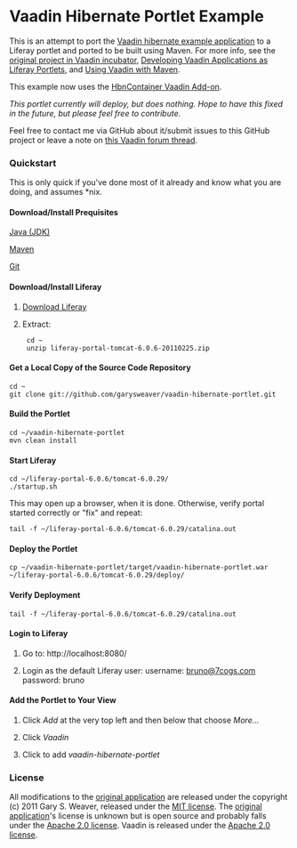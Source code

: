 Vaadin Hibernate Portlet Example
=====

This is an attempt to port the [Vaadin hibernate example application][vhbn] to a Liferay portlet and ported to be built using Maven. For more info, see the [original project in Vaadin incubator][vhbn], [Developing Vaadin Applications as Liferay Portlets][vplt], and [Using Vaadin with Maven][vmvn].

This example now uses the [HbnContainer Vaadin Add-on][hbnpl]. 

*This portlet currently will deploy, but does nothing. Hope to have this fixed in the future, but please feel free to contribute.*

Feel free to contact me via GitHub about it/submit issues to this GitHub project or leave a note on [this Vaadin forum thread][forumthread].

### Quickstart

This is only quick if you've done most of it already and know what you are doing, and assumes *nix.

#### Download/Install Prequisites

[Java (JDK)][java]

[Maven][maven]

[Git][git]

#### Download/Install Liferay

1. [Download Liferay][liferay]
2. Extract:

        cd ~
        unzip liferay-portal-tomcat-6.0.6-20110225.zip 

#### Get a Local Copy of the Source Code Repository

    cd ~
    git clone git://github.com/garysweaver/vaadin-hibernate-portlet.git

#### Build the Portlet

    cd ~/vaadin-hibernate-portlet
    mvn clean install

#### Start Liferay

    cd ~/liferay-portal-6.0.6/tomcat-6.0.29/
    ./startup.sh
    
This may open up a browser, when it is done. Otherwise, verify portal started correctly or "fix" and repeat:

    tail -f ~/liferay-portal-6.0.6/tomcat-6.0.29/catalina.out

#### Deploy the Portlet

    cp ~/vaadin-hibernate-portlet/target/vaadin-hibernate-portlet.war ~/liferay-portal-6.0.6/tomcat-6.0.29/deploy/
    
#### Verify Deployment

    tail -f ~/liferay-portal-6.0.6/tomcat-6.0.29/catalina.out

#### Login to Liferay

1. Go to: http://localhost:8080/

2. Login as the default Liferay user: username: bruno@7cogs.com password: bruno

#### Add the Portlet to Your View

1. Click *Add* at the very top left and then below that choose *More...*

2. Click *Vaadin*

3. Click to add *vaadin-hibernate-portlet*

### License

All modifications to the [original application][vhbn] are released under the copyright (c) 2011 Gary S. Weaver, released under the [MIT license][lic]. The [original application][vhbn]'s license is unknown but is open source and probably falls under the [Apache 2.0 license][apache]. Vaadin is released under the [Apache 2.0 license][apache]. 

[vhbn]: http://dev.vaadin.com/svn/incubator/hbncontainer/
[vplt]: http://www.liferay.com/web/guest/community/wiki/-/wiki/Main/Developing+Vaadin+Applications+as+Liferay+Portlets
[vmvn]: http://vaadin.com/wiki/-/wiki/Main/Using%20Vaadin%20with%20Maven
[hbnpl]: http://vaadin.com/directory/-/directory/addon/hbncontainer
[lic]: http://github.com/garysweaver/vaadin-hibernate-portlet/blob/master/LICENSE
[apache]: http://www.apache.org/licenses/LICENSE-2.0
[forumthread]: http://vaadin.com/forum/-/message_boards/view_message/442390
[git]: http://git-scm.com/
[java]: http://www.oracle.com/technetwork/java/javase/downloads/index.html
[maven]: http://maven.apache.org/
[liferay]: http://www.liferay.com/downloads/liferay-portal/available-releases